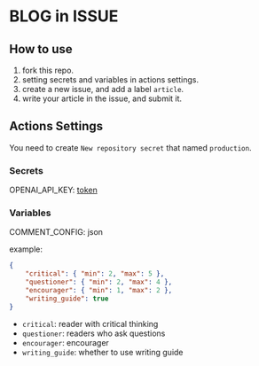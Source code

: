 # BLOG in ISSUE

## How to use

1. fork this repo.
2. setting secrets and variables in actions settings.
3. create a new issue, and add a label `article`.
4. write your article in the issue, and submit it.

## Actions Settings

You need to create `New repository secret` that named `production`.

### Secrets

OPENAI_API_KEY: [token](https://platform.openai.com/account/api-keys)

### Variables

COMMENT_CONFIG: json

example:

``` json
{
    "critical": { "min": 2, "max": 5 },
    "questioner": { "min": 2, "max": 4 },
    "encourager": { "min": 1, "max": 2 },
    "writing_guide": true
}
```
- `critical`: reader with critical thinking
- `questioner`: readers who ask questions
- `encourager`: encourager
- `writing_guide`: whether to use writing guide
